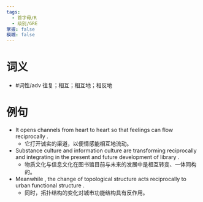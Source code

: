 ```yaml
---
tags:
  - 首字母/R
  - 级别/GRE
掌握: false
模糊: false
---
```

# 词义
- #词性/adv  往复；相互；相互地；相反地
# 例句
- It opens channels from heart to heart so that feelings can flow reciprocally .
	- 它打开诚实的渠道，以便情感能相互地流动。
- Substance culture and information culture are transforming reciprocally and integrating in the present and future development of library .
	- 物质文化与信息文化在图书馆目前与未来的发展中是相互转变、一体同构的。
- Meanwhile , the change of topological structure acts reciprocally to urban functional structure .
	- 同时，拓扑结构的变化对城市功能结构具有反作用。
